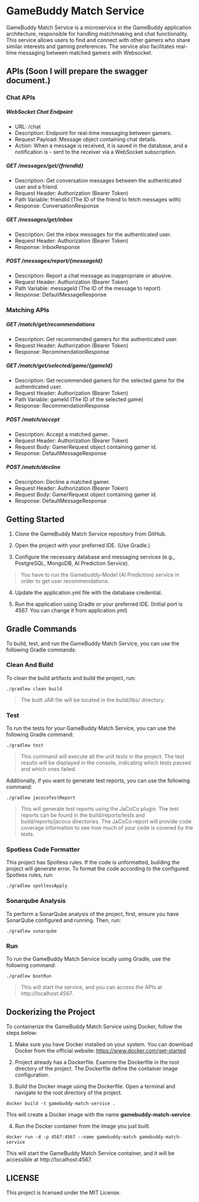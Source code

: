 # GameBuddy Match Service
GameBuddy Match Service is a microservice in the GameBuddy application architecture, responsible for handling matchmaking and chat functionality. This service allows users to find and connect with other gamers who share similar interests and gaming preferences. The service also facilitates real-time messaging between matched gamers with Websocket.


## APIs (Soon I will prepare the swagger document.)

### Chat APIs

##### WebSocket Chat Endpoint

- URL: /chat
- Description: Endpoint for real-time messaging between gamers.
- Request Payload: Message object containing chat details.
- Action: When a message is received, it is saved in the database, and a notification is - sent to the receiver via a WebSocket subscription.

##### GET /messages/get/{friendId}

- Description: Get conversation messages between the authenticated user and a friend.
- Request Header: Authorization (Bearer Token)
- Path Variable: friendId (The ID of the friend to fetch messages with)
- Response: ConversationResponse

##### GET /messages/get/inbox

- Description: Get the inbox messages for the authenticated user.
- Request Header: Authorization (Bearer Token)
- Response: InboxResponse

##### POST /messages/report/{messageId}

- Description: Report a chat message as inappropriate or abusive.
- Request Header: Authorization (Bearer Token)
- Path Variable: messageId (The ID of the message to report)
- Response: DefaultMessageResponse



### Matching APIs

##### GET /match/get/recommendations

- Description: Get recommended gamers for the authenticated user.
- Request Header: Authorization (Bearer Token)
- Response: RecommendationResponse

##### GET /match/get/selected/game/{gameId}

- Description: Get recommended gamers for the selected game for the authenticated user.
- Request Header: Authorization (Bearer Token)
- Path Variable: gameId (The ID of the selected game)
- Response: RecommendationResponse

##### POST /match/accept

- Description: Accept a matched gamer.
- Request Header: Authorization (Bearer Token)
- Request Body: GamerRequest object containing gamer id.
- Response: DefaultMessageResponse

##### POST /match/decline

- Description: Decline a matched gamer.
- Request Header: Authorization (Bearer Token)
- Request Body: GamerRequest object containing gamer id.
- Response: DefaultMessageResponse



## Getting Started

1. Clone the GameBuddy Match Service repository from GitHub.

2. Open the project with your preferred IDE. (Use Gradle.)

3. Configure the necessary database and messaging services (e.g., PostgreSQL, MongoDB, AI Prediction Service).
> You have to run the Gamebuddy-Model (AI Prediction) service in order to get user recommendations.

4. Update the application.yml file with the database credential.

5. Run the application using Gradle or your preferred IDE. (Initial port is 4567. You can change it from application.yml)

## Gradle Commands
To build, test, and run the GameBuddy Match Service, you can use the following Gradle commands:

### Clean And Build
To clean the build artifacts and build the project, run:

`./gradlew clean build`

> The built JAR file will be located in the build/libs/ directory.

### Test
To run the tests for your GameBuddy Match Service, you can use the following Gradle command:

`./gradlew test`

> This command will execute all the unit tests in the project. The test results will be displayed in the console, indicating which tests passed and which ones failed.

Additionally, if you want to generate test reports, you can use the following command:

`./gradlew jacocoTestReport`

> This will generate test reports using the JaCoCo plugin. The test reports can be found in the build/reports/tests and build/reports/jacoco directories. The JaCoCo report will provide code coverage information to see how much of your code is covered by the tests.

### Spotless Code Formatter
This project has Spotless rules. If the code is unformatted, building the project will generate error. To format the code according to the configured Spotless rules, run:

`./gradlew spotlessApply`

### Sonarqube Analysis
To perform a SonarQube analysis of the project, first, ensure you have SonarQube configured and running. Then, run:

`./gradlew sonarqube`

### Run 
To run the GameBuddy Match Service locally using Gradle, use the following command:

`./gradlew bootRun`

> This will start the service, and you can access the APIs at http://localhost:4567.

## Dockerizing the Project
To containerize the GameBuddy Match Service using Docker, follow the steps below:

1. Make sure you have Docker installed on your system. You can download Docker from the official website: https://www.docker.com/get-started

2. Project already has a Dockerfile. Examine the Dockerfile in the root directory of the project. The Dockerfile define the container image configuration.

3. Build the Docker image using the Dockerfile. Open a terminal and navigate to the root directory of the project.

 `docker build -t gamebuddy-match-service .`

 This will create a Docker image with the name **gamebuddy-match-service**.

4. Run the Docker container from the image you just built.

 `docker run -d -p 4567:4567 --name gamebuddy-match gamebuddy-match-service`

 This will start the GameBuddy Match Service container, and it will be accessible at http://localhost:4567.

 
## LICENSE
This project is licensed under the MIT License.
